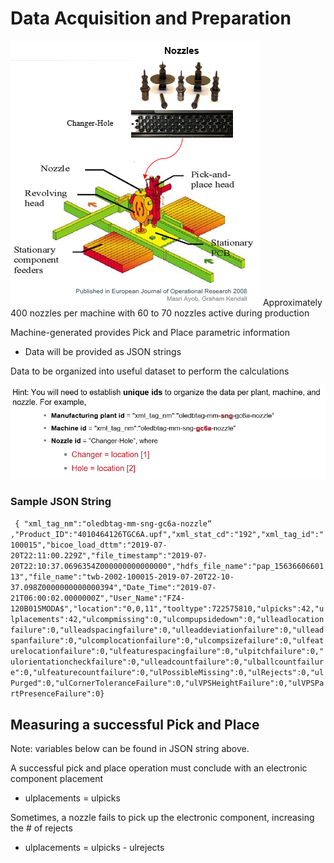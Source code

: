 # Data Acquisition and Preparation
![Pick and Place](pick_n_place_diagram.png)
Approximately 400 nozzles per machine with 60 to 70 nozzles active during production

Machine-generated provides Pick and Place parametric information

- Data will be provided as JSON strings

Data to be organized into useful dataset to perform the calculations

![Hint](Unique_id_ex.PNG)

### Sample JSON String
``` { "xml_tag_nm":"oledbtag-mm-sng-gc6a-nozzle“ ,"Product_ID":"4010464126TGC6A.upf","xml_stat_cd":"192","xml_tag_id":"100015","bicoe_load_dttm":"2019-07-20T22:11:00.229Z","file_timestamp":"2019-07-20T22:10:37.0696354Z000000000000000","hdfs_file_name":"pap_1563660660113","file_name":"twb-2002-100015-2019-07-20T22-10-37.098Z0000000000000394","Date_Time":"2019-07-21T06:00:02.0000000Z","User_Name":"FZ4-120B015MODA$","location":"0,0,11","tooltype":722575810,"ulpicks":42,"ulplacements":42,"ulcompmissing":0,"ulcompupsidedown":0,"ulleadlocationfailure":0,"ulleadspacingfailure":0,"ulleaddeviationfailure":0,"ulleadspanfailure":0,"ulcomplocationfailure":0,"ulcompsizefailure":0,"ulfeaturelocationfailure":0,"ulfeaturespacingfailure":0,"ulpitchfailure":0,"ulorientationcheckfailure":0,"ulleadcountfailure":0,"ulballcountfailure":0,"ulfeaturecountfailure":0,"ulPossibleMissing":0,"ulRejects":0,"ulPurged":0,"ulCornerToleranceFailure":0,"ulVPSHeightFailure":0,"ulVPSPartPresenceFailure":0}```


## Measuring a successful Pick and Place
Note: variables below can be found in JSON string above.

A successful pick and place operation must conclude with an electronic component placement
- ulplacements = ulpicks

Sometimes, a nozzle fails to pick up the electronic component, increasing the # of rejects
- ulplacements = ulpicks - ulrejects


